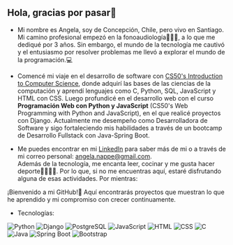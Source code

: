 ## Hola, gracias por pasar👋

<!--
**angelanappe/angelanappe** is a ✨ _special_ ✨ repository because its `README.md` (this file) appears on your GitHub profile.

Here are some ideas to get you started: -->

- Mi nombre es Angela, soy de Concepción, Chile, pero vivo en Santiago. Mi camino profesional empezó en la fonoaudiología👩🏼‍⚕️, a lo que me dediqué por 3 años. Sin embargo, el mundo de la tecnología me cautivó y el entusiasmo por resolver problemas me llevó a explorar el mundo de la programación.💻 

- Comencé mi viaje en el desarrollo de software con [CS50's Introduction to Computer Science](https://cs50.harvard.edu/x/2022/), donde adquirí las bases de las ciencias de la computación y aprendí lenguajes como C, Python, SQL, JavaScript y HTML con CSS. Luego profundicé en el desarrollo web con el curso **Programación Web con Python y JavaScript** (CS50's Web Programming with Python and JavaScript), en el que realicé proyectos con Django. Actualmente me desempeño como Desarrolladora de Software y sigo fortaleciendo mis habilidades a través de un bootcamp de Desarrollo Fullstack con Java-Spring Boot.    

- Me puedes encontrar en mi [LinkedIn](https://www.linkedin.com/in/angelanappe) para saber más de mi o a través de mi correo personal: angela.nappe@gmail.com.  
Además de la tecnología, me encanta leer, cocinar y me gusta hacer deporte🏃🏼‍♀️‍➡️. Por lo que, si no me encuentras aquí, estaré disfrutando alguna de esas actividades. Por mientras:  

¡Bienvenido a mi GitHub!🌟 Aquí encontrarás proyectos que muestran lo que he aprendido y mi compromiso con crecer continuamente.  

- Tecnologías:
  
![Python](https://img.shields.io/badge/Python-3776AB?style=for-the-badge&logo=python&logoColor=white) ![Django](https://img.shields.io/badge/Django-092E20?style=for-the-badge&logo=django&logoColor=white) 
![PostgreSQL](https://img.shields.io/badge/PostgreSQL-336791?style=for-the-badge&logo=postgresql&logoColor=white) ![JavaScript](https://img.shields.io/badge/JavaScript-F7DF1E?style=for-the-badge&logo=javascript&logoColor=black)
![HTML](https://img.shields.io/badge/HTML-E34F26?style=for-the-badge&logo=html5&logoColor=white) ![CSS](https://img.shields.io/badge/CSS-1572B6?style=for-the-badge&logo=css3&logoColor=white)
![C](https://img.shields.io/badge/C-A8B9CC?style=for-the-badge&logo=c&logoColor=white) ![Java](https://img.shields.io/badge/Java-007396?style=for-the-badge&logo=java&logoColor=white)
![Spring Boot](https://img.shields.io/badge/Spring%20Boot-6DB33F?style=for-the-badge&logo=spring-boot&logoColor=white) ![Bootstrap](https://img.shields.io/badge/Bootstrap-7952B3?style=for-the-badge&logo=bootstrap&logoColor=white)


 




